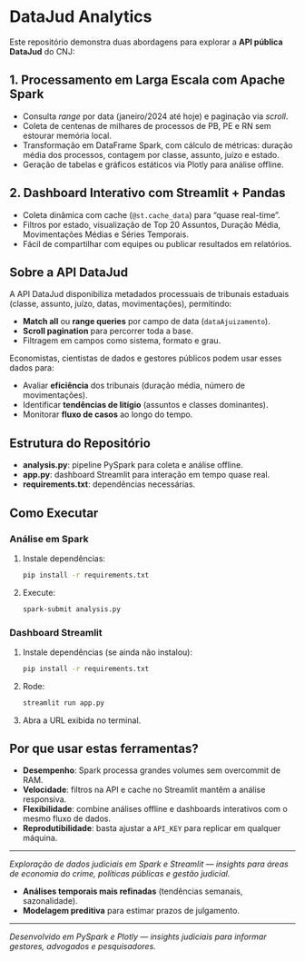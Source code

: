 # DataJud Analytics

Este repositório demonstra duas abordagens para explorar a **API pública DataJud** do CNJ:

## 1. Processamento em Larga Escala com Apache Spark

* Consulta *range* por data (janeiro/2024 até hoje) e paginação via *scroll*.
* Coleta de centenas de milhares de processos de PB, PE e RN sem estourar memória local.
* Transformação em DataFrame Spark, com cálculo de métricas: duração média dos processos, contagem por classe, assunto, juízo e estado.
* Geração de tabelas e gráficos estáticos via Plotly para análise offline.

## 2. Dashboard Interativo com Streamlit + Pandas

* Coleta dinâmica com cache (`@st.cache_data`) para “quase real-time”.
* Filtros por estado, visualização de Top 20 Assuntos, Duração Média, Movimentações Médias e Séries Temporais.
* Fácil de compartilhar com equipes ou publicar resultados em relatórios.

## Sobre a API DataJud

A API DataJud disponibiliza metadados processuais de tribunais estaduais (classe, assunto, juízo, datas, movimentações), permitindo:

* **Match all** ou **range queries** por campo de data (`dataAjuizamento`).
* **Scroll pagination** para percorrer toda a base.
* Filtragem em campos como sistema, formato e grau.

Economistas, cientistas de dados e gestores públicos podem usar esses dados para:

* Avaliar **eficiência** dos tribunais (duração média, número de movimentações).
* Identificar **tendências de litígio** (assuntos e classes dominantes).
* Monitorar **fluxo de casos** ao longo do tempo.

## Estrutura do Repositório

* **analysis.py**: pipeline PySpark para coleta e análise offline.
* **app.py**: dashboard Streamlit para interação em tempo quase real.
* **requirements.txt**: dependências necessárias.

## Como Executar

### Análise em Spark

1. Instale dependências:

   ```bash
   pip install -r requirements.txt
   ```
2. Execute:

   ```bash
   spark-submit analysis.py
   ```

### Dashboard Streamlit

1. Instale dependências (se ainda não instalou):

   ```bash
   pip install -r requirements.txt
   ```
2. Rode:

   ```bash
   streamlit run app.py
   ```
3. Abra a URL exibida no terminal.

## Por que usar estas ferramentas?

* **Desempenho**: Spark processa grandes volumes sem overcommit de RAM.
* **Velocidade**: filtros na API e cache no Streamlit mantêm a análise responsiva.
* **Flexibilidade**: combine análises offline e dashboards interativos com o mesmo fluxo de dados.
* **Reprodutibilidade**: basta ajustar a `API_KEY` para replicar em qualquer máquina.

---

*Exploração de dados judiciais em Spark e Streamlit — insights para áreas de economia do crime, políticas públicas e gestão judicial.*

* **Análises temporais mais refinadas** (tendências semanais, sazonalidade).
* **Modelagem preditiva** para estimar prazos de julgamento.

---

*Desenvolvido em PySpark e Plotly — insights judiciais para informar gestores, advogados e pesquisadores.*
